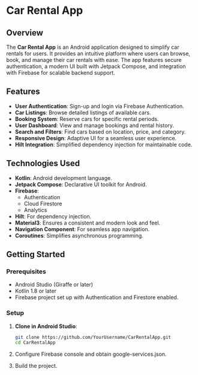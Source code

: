 # Car Rental App

## Overview

The **Car Rental App** is an Android application designed to simplify car rentals for users. It provides an intuitive platform where users can browse, book, and manage their car rentals with ease. The app features secure authentication, a modern UI built with Jetpack Compose, and integration with Firebase for scalable backend support.

## Features

- **User Authentication**: Sign-up and login via Firebase Authentication.
- **Car Listings**: Browse detailed listings of available cars.
- **Booking System**: Reserve cars for specific rental periods.
- **User Dashboard**: View and manage bookings and rental history.
- **Search and Filters**: Find cars based on location, price, and category.
- **Responsive Design**: Adaptive UI for a seamless user experience.
- **Hilt Integration**: Simplified dependency injection for maintainable code.

## Technologies Used

- **Kotlin**: Android development language.
- **Jetpack Compose**: Declarative UI toolkit for Android.
- **Firebase**:
    - Authentication
    - Cloud Firestore
    - Analytics
- **Hilt**: For dependency injection.
- **Material3**: Ensures a consistent and modern look and feel.
- **Navigation Component**: For seamless app navigation.
- **Coroutines**: Simplifies asynchronous programming.

## Getting Started

### Prerequisites

- Android Studio (Giraffe or later)
- Kotlin 1.8 or later
- Firebase project set up with Authentication and Firestore enabled.

### Setup

1. **Clone in Android Studio**:
   ```bash
   git clone https://github.com/YourUsername/CarRentalApp.git
   cd CarRentalApp
    ```
   
2. Configure Firebase console and obtain google-services.json.
3. Build the project.

